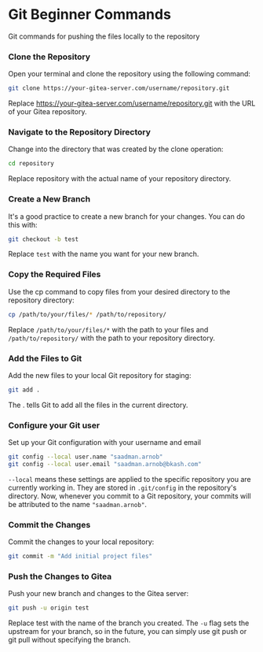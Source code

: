 # Git Beginner Commands

Git commands for pushing the files locally to the repository


### Clone the Repository
Open your terminal and clone the repository using the following command:

```sh
git clone https://your-gitea-server.com/username/repository.git
```

Replace https://your-gitea-server.com/username/repository.git with the URL of your Gitea repository.

### Navigate to the Repository Directory
Change into the directory that was created by the clone operation:

```sh
cd repository
```
Replace repository with the actual name of your repository directory.

### Create a New Branch
It's a good practice to create a new branch for your changes. You can do this with:

```sh
git checkout -b test
```
Replace ```test``` with the name you want for your new branch.

### Copy the Required Files
Use the cp command to copy files from your desired directory to the repository directory:

```sh
cp /path/to/your/files/* /path/to/repository/
```
Replace ```/path/to/your/files/*``` with the path to your files and ```/path/to/repository/``` with the path to your repository directory.

### Add the Files to Git
Add the new files to your local Git repository for staging:

```sh
git add .
```
The . tells Git to add all the files in the current directory.

### Configure your Git user
Set up your Git configuration with your username and email

```sh
git config --local user.name "saadman.arnob"
git config --local user.email "saadman.arnob@bkash.com"
```
```--local``` means these settings are applied to the specific repository you are currently working in. They are stored in ```.git/config``` in the repository's directory.
Now, whenever you commit to a Git repository, your commits will be attributed to the name ```"saadman.arnob"```. 

### Commit the Changes
Commit the changes to your local repository:

```sh
git commit -m "Add initial project files"
```

### Push the Changes to Gitea
Push your new branch and changes to the Gitea server:

```sh
git push -u origin test
```
Replace test with the name of the branch you created. The ```-u``` flag sets the upstream for your branch, so in the future, you can simply use git push or git pull without specifying the branch.
